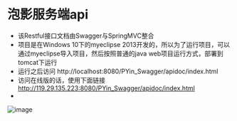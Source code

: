 # 泡影服务端api
- 该Restful接口文档由Swagger与SpringMVC整合
- 项目是在Windows 10下的myeclipse 2013开发的，所以为了运行项目，可以通过myeclipse导入项目，然后按照普通的java web项目运行方式，部署到tomcat下运行
- 运行之后访问
http://localhost:8080/PYin_Swagger/apidoc/index.html
- 访问在线版的话，使用下面链接
http://119.29.135.223:8080/PYin_Swagger/apidoc/index.html
-
![image](https://github.com/ButBueatiful/dotvim/raw/master/screenshots/vim-screenshot.jpg)
